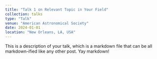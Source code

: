 ```yaml
---
title: "Talk 1 on Relevant Topic in Your Field"
collection: talks
type: "Talk"
venue: "American Astronomical Society"
date: 2024-01-01
location: "New Orleans, LA, USA"
---
```


This is a description of your talk, which is a markdown file that can be all markdown-ified like any other post. Yay markdown!
